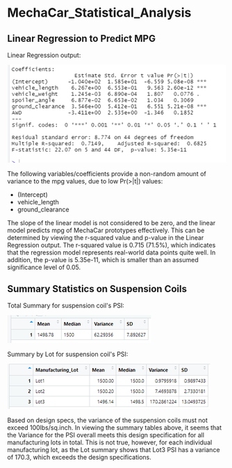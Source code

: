 # MechaCar_Statistical_Analysis

## Linear Regression to Predict MPG
Linear Regression output:

![linear regression output image](/Images/linear_regression.PNG)

The following variables/coefficients provide a non-random amount of variance to the mpg values, due to low Pr(>|t|) values:
- (Intercept)
- vehicle_length
- ground_clearance

The slope of the linear model is not considered to be zero, and the linear model predicts mpg of MechaCar prototypes effectively. This can be determined by viewing the r-squared value and p-value in the Linear Regression output.
The r-squared value is 0.715 (71.5%), which indicates that the regression model represents real-world data points quite well. In addition, the p-value is 5.35e-11, which is smaller than an assumed significance level of 0.05. 

## Summary Statistics on Suspension Coils
Total Summary for suspension coil's PSI:

![total summary table image](/Images/total_summary.PNG)

Summary by Lot for suspension coil's PSI:

![lot summary table image](/Images/lot_summary.PNG)

Based on design specs, the variance of the suspension coils must not exceed 100lbs/sq.inch. In viewing the summary tables above, it seems that the Variance for the PSI overall meets this design specification for all manufacturing lots in total. This is not true, however, for each individual manufacturing lot, as the Lot summary shows that Lot3 PSI has a variance of 170.3, which exceeds the design specifications. 